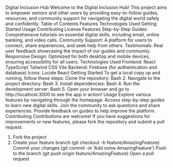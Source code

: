 Digital Inclusion Hub
Welcome to the Digital Inclusion Hub! This project aims to empower seniors and other users by providing easy-to-follow guides, resources, and community support for navigating the digital world safely and confidently.
Table of Contents
Features
Technologies Used
Getting Started
Usage
Contributing
License
Features
Step-by-Step Guides: Comprehensive tutorials on essential digital skills, including email, online banking, and video calls.
Community Support: A platform for users to connect, share experiences, and seek help from others.
Testimonials: Real user feedback showcasing the impact of our guides and community.
Responsive Design: Optimized for both desktop and mobile devices, ensuring accessibility for all users.
Technologies Used
Frontend:
React
TypeScript
Tailwind CSS
Vite
Backend:
Firebase (for authentication and database)
Icons:
Lucide React
Getting Started
To get a local copy up and running, follow these steps:
Clone the repository:
Bash
2. Navigate to the project directory:
Bash
3. Install dependencies:
Bash
4. Run the development server:
Bash
5. Open your browser and go to http://localhost:3000 to see the app in action!
Usage
Explore various features by navigating through the homepage.
Access step-by-step guides to learn new digital skills.
Join the community to ask questions and share experiences.
Provide feedback on guides to help improve the platform.
Contributing
Contributions are welcome! If you have suggestions for improvements or new features, please fork the repository and submit a pull request.
1. Fork the project
2. Create your feature branch (git checkout -b feature/AmazingFeature)
Commit your changes (git commit -m 'Add some AmazingFeature')
Push to the branch (git push origin feature/AmazingFeature)
Open a pull request
